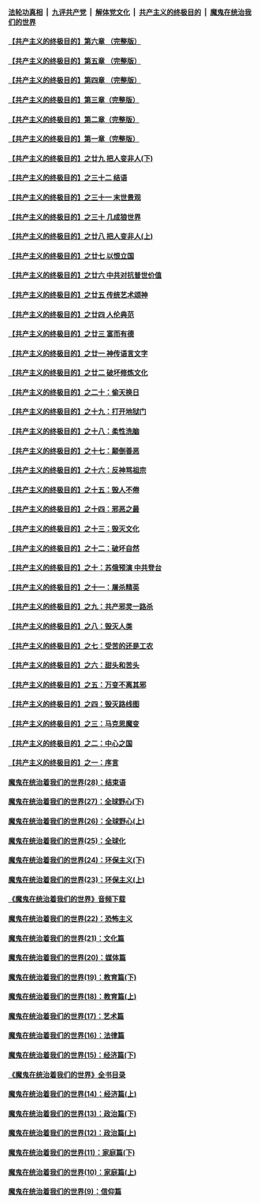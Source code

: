 ####  [法轮功真相](../../../../basic/blob/master/README.md?t=06181402) &nbsp;|&nbsp; [九评共产党](../../../../9ping.md/blob/master/README.md?t=06181402) &nbsp;|&nbsp; [解体党文化](../../../../jtdwh.md/blob/master/README.md?t=06181402)  &nbsp;|&nbsp; [共产主义的终极目的](../../../../gczydzjmd.md/blob/master/README.md?t=06181402) &nbsp;|&nbsp; [魔鬼在统治我们的世界](../../../../mgztzwmdsj.md/blob/master/README.md?t=06181402) 

#### [【共产主义的终极目的】第六章 （完整版）](../pages/nsc422/n11428913.md?t=06181402) 

#### [【共产主义的终极目的】第五章 （完整版）](../pages/nsc422/n11428912.md?t=06181402) 

#### [【共产主义的终极目的】第四章 （完整版）](../pages/nsc422/n11428907.md?t=06181402) 

#### [【共产主义的终极目的】第三章（完整版）](../pages/nsc422/n11428848.md?t=06181402) 

#### [【共产主义的终极目的】第二章（完整版）](../pages/nsc422/n11428831.md?t=06181402) 

#### [【共产主义的终极目的】第一章（完整版）](../pages/nsc422/n11417651.md?t=06181402) 

#### [【共产主义的终极目的】之廿九 把人变非人(下)](../pages/nsc422/n11344140.md?t=06181402) 

#### [【共产主义的终极目的】之三十二 结语](../pages/nsc422/n11360535.md?t=06181402) 

#### [【共产主义的终极目的】之三十一 末世景观](../pages/nsc422/n11351129.md?t=06181402) 

#### [【共产主义的终极目的】之三十 几成狼世界](../pages/nsc422/n11348280.md?t=06181402) 

#### [【共产主义的终极目的】之廿八 把人变非人(上)](../pages/nsc422/n11340492.md?t=06181402) 

#### [【共产主义的终极目的】之廿七 以恨立国](../pages/nsc422/n11336944.md?t=06181402) 

#### [【共产主义的终极目的】之廿六 中共对抗普世价值](../pages/nsc422/n11324785.md?t=06181402) 

#### [【共产主义的终极目的】之廿五 传统艺术颂神](../pages/nsc422/n11296396.md?t=06181402) 

#### [【共产主义的终极目的】之廿四 人伦典范](../pages/nsc422/n11296397.md?t=06181402) 

#### [【共产主义的终极目的】之廿三 富而有德](../pages/nsc422/n11283598.md?t=06181402) 

#### [【共产主义的终极目的】之廿一 神传语言文字](../pages/nsc422/n11263265.md?t=06181402) 

#### [【共产主义的终极目的】之廿二 破坏修炼文化](../pages/nsc422/n11245728.md?t=06181402) 

#### [【共产主义的终极目的】之二十：偷天换日](../pages/nsc422/n11238846.md?t=06181402) 

#### [【共产主义的终极目的】之十九：打开地狱门](../pages/nsc422/n11206376.md?t=06181402) 

#### [【共产主义的终极目的】之十八：柔性洗脑](../pages/nsc422/n11199994.md?t=06181402) 

#### [【共产主义的终极目的】之十七：颠倒善恶](../pages/nsc422/n11179782.md?t=06181402) 

#### [【共产主义的终极目的】之十六：反神骂祖宗](../pages/nsc422/n11166798.md?t=06181402) 

#### [【共产主义的终极目的】之十五：毁人不倦](../pages/nsc422/n11166792.md?t=06181402) 

#### [【共产主义的终极目的】之十四：邪恶之最](../pages/nsc422/n11150249.md?t=06181402) 

#### [【共产主义的终极目的】之十三：毁灭文化](../pages/nsc422/n11135227.md?t=06181402) 

#### [【共产主义的终极目的】之十二：破坏自然](../pages/nsc422/n11135214.md?t=06181402) 

#### [【共产主义的终极目的】之十：苏俄预演 中共登台](../pages/nsc422/n11118424.md?t=06181402) 

#### [【共产主义的终极目的】之十一：屠杀精英](../pages/nsc422/n11118442.md?t=06181402) 

#### [【共产主义的终极目的】之九：共产邪灵一路杀](../pages/nsc422/n11114139.md?t=06181402) 

#### [【共产主义的终极目的】之八：毁灭人类](../pages/nsc422/n11108503.md?t=06181402) 

#### [【共产主义的终极目的】之七：受苦的还是工农](../pages/nsc422/n11101809.md?t=06181402) 

#### [【共产主义的终极目的】之六：甜头和苦头](../pages/nsc422/n11096971.md?t=06181402) 

#### [【共产主义的终极目的】之五：万变不离其邪](../pages/nsc422/n11091285.md?t=06181402) 

#### [【共产主义的终极目的】之四：毁灭路线图](../pages/nsc422/n11086284.md?t=06181402) 

#### [【共产主义的终极目的】之三：马克思魔变](../pages/nsc422/n11061941.md?t=06181402) 

#### [【共产主义的终极目的】之二：中心之国](../pages/nsc422/n11047728.md?t=06181402) 

#### [【共产主义的终极目的】之一：序言](../pages/nsc422/n11086077.md?t=06181402) 

#### [魔鬼在统治着我们的世界(28)：结束语](../pages/nsc422/n10936246.md?t=06181402) 

#### [魔鬼在统治着我们的世界(27)：全球野心(下)](../pages/nsc422/n10928319.md?t=06181402) 

#### [魔鬼在统治着我们的世界(26)：全球野心(上)](../pages/nsc422/n10900318.md?t=06181402) 

#### [魔鬼在统治着我们的世界(25)：全球化](../pages/nsc422/n10788205.md?t=06181402) 

#### [魔鬼在统治着我们的世界(24)：环保主义(下)](../pages/nsc422/n10695307.md?t=06181402) 

#### [魔鬼在统治着我们的世界(23)：环保主义(上)](../pages/nsc422/n10688613.md?t=06181402) 

#### [《魔鬼在统治着我们的世界》音频下载](../pages/nsc422/n10635553.md?t=06181402) 

#### [魔鬼在统治着我们的世界(22)：恐怖主义](../pages/nsc422/n10614727.md?t=06181402) 

#### [魔鬼在统治着我们的世界(21)：文化篇](../pages/nsc422/n10597706.md?t=06181402) 

#### [魔鬼在统治着我们的世界(20)：媒体篇](../pages/nsc422/n10586579.md?t=06181402) 

#### [魔鬼在统治着我们的世界(19)：教育篇(下)](../pages/nsc422/n10564808.md?t=06181402) 

#### [魔鬼在统治着我们的世界(18)：教育篇(上)](../pages/nsc422/n10526970.md?t=06181402) 

#### [魔鬼在统治着我们的世界(17)：艺术篇](../pages/nsc422/n10499093.md?t=06181402) 

#### [魔鬼在统治着我们的世界(16)：法律篇](../pages/nsc422/n10485969.md?t=06181402) 

#### [魔鬼在统治着我们的世界(15)：经济篇(下)](../pages/nsc422/n10469975.md?t=06181402) 

#### [《魔鬼在统治着我们的世界》全书目录](../pages/nsc422/n10464261.md?t=06181402) 

#### [魔鬼在统治着我们的世界(14)：经济篇(上)](../pages/nsc422/n10457370.md?t=06181402) 

#### [魔鬼在统治着我们的世界(13)：政治篇(下)](../pages/nsc422/n10448270.md?t=06181402) 

#### [魔鬼在统治着我们的世界(12)：政治篇(上)](../pages/nsc422/n10444576.md?t=06181402) 

#### [魔鬼在统治着我们的世界(11)：家庭篇(下)](../pages/nsc422/n10440961.md?t=06181402) 

#### [魔鬼在统治着我们的世界(10)：家庭篇(上)](../pages/nsc422/n10435448.md?t=06181402) 

#### [魔鬼在统治着我们的世界(9)：信仰篇](../pages/nsc422/n10432159.md?t=06181402) 


